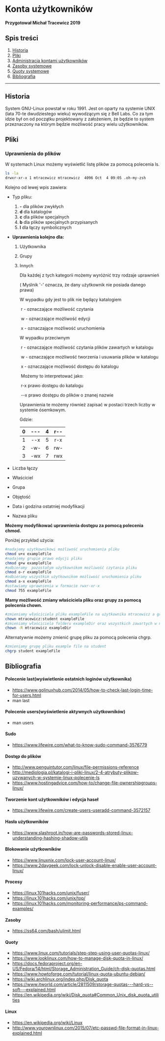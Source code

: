 # __Konta użytkowników__

**Przygotował Michał Tracewicz 2019**

## Spis treści

1. [Historia](#Historia)
2. [Pliki](#Pliki)
3. [Administracja kontami użytkowników](#Administracja-kontami-użytkowników)
4. [Zasoby systemowe](#Zasoby-systemowe)
5. [Quoty systemowe](#Quoty-systemowe)
6. [Bibliografia](#Bibliografia)

------



## Historia

System GNU-Linux powstał w roku 1991. Jest on oparty na systemie UNIX (lata 70-te dwudziestego wieku) wywodzącym się z Bell Labs. Co za tym idzie był on od początku projektowany z założeniem, że będzie to system przeznaczony na którym będzie możliwość pracy wielu użytkowników.

## Pliki

### Uprawnienia do plików

W systemach Linux możemy wyświetlić listę plików za pomocą polecenia ls.

```bash
ls -la
drwxr-xr-x 1 mtracewicz mtracewicz  4096 Oct  4 09:05 .oh-my-zsh
```

Kolejno od lewej wpis zawiera:

* Typ pliku:

  1. **-** dla plików zwykłych
  2. **d** dla katalogów
  3. **c** dla plików specjalnych
  4. **b** dla plików specjalnych przypisanych
  5. **l** dla łączy symbolicznych

* __Uprawnienia kolejno dla:__

  1. Użytkownika

  2. Grupy

  3. Innych

     Dla każdej z tych kategorii możemy wyróżnić trzy rodzaje uprawnień

     ( Myślnik '-' oznacza, że dany użytkownik nie posiada danego prawa)

     W wypadku gdy jest to plik nie będący katalogiem

     ​	r - oznaczające możliwość czytania

     ​	w - oznaczające możliwość edycji

     ​	x - oznaczające możliwość uruchomienia 

     W wypadku przeciwnym 

     ​	r - oznaczające możliwość czytania plików zawartych w katalogu

     ​	w - oznaczające możliwość tworzenia i usuwania plików w katalogu

     ​	x - oznaczające możliwość dostępu do katalogu

     ​	Możemy to interpretować jako:

     ​		r-x prawo dostępu do katalogu

     ​		--x prawo dostępu do plików o znanej nazwie

     Uprawnienia te możemy również zapisać w postaci trzech liczby w systemie ósemkowym.

     Gdzie:

     |  0   | ---  |  4   | r--  |
     | :--: | :--: | :--: | :--: |
     |  1   | --x  |  5   | r-x  |
     |  2   | -w-  |  6   | rw-  |
     |  3   | -wx  |  7   | rwx  |

     

* Liczba łączy
* Właściciel
* Grupa
* Objętość
* Data i godzina ostatniej modyfikacji
* Nazwa pliku

**Możemy modyfikować uprawnienia dostępu za pomocą polecenia chmod.**

Poniżej  przykład użycia:

```bash
#nadajemy użytkownikowi możliwość uruchomienia pliku
chmod u+x exampleFile
#nadajemy grupie prawo edycji pliku
chmod g+w exampleFile
#odbieramy  pozostałym użytkownikom możliwość czytania pliku
chmod o-r exampleFile
#odbieramy wszystkim użytkownikom możliwość uruchomienia pliku
chmod a-x exampleFile
#ustawiamy uprawnienia w formacie rwxr-xr-x
chmod 755 exampleFile
```

**Mamy możliwość zmiany właściciela pliku oraz grupy za pomocą polecenia chown.**

```bash
#zmieniamy właściciela pliku exampleFile na użytkownika mtracewicz a grupę na student. 
chown mtracewicz:student exampleFile
#zmieniamy właściciela folderu exampleDir oraz wszystkich zawartych w nim plików na mtracewicz.
chown -R mtracewicz exampleDir
```
Alternatywnie możemy zmienić grupę pliku za pomocą polecenia chgrp.

```bash
#zmieniamy grupę pliku example file na student
chgrp student exampleFile
```



## Bibliografia

#### Polecenie last(wyświetlenie ostatnich loginów użytkownika)
* https://www.golinuxhub.com/2014/05/how-to-check-last-login-time-for-users.html
* man last
#### Polecenie users(wyświetlenie aktywnych użytkowników)
* man users
#### Sudo
* https://www.lifewire.com/what-to-know-sudo-command-3576779
#### Dostęp do plików
* http://www.penguintutor.com/linux/file-permissions-reference
* http://mediologia.pl/katalogi-i-pliki-linux/2-4-atrybuty-plikow-uzywanych-w-systemie-linux-polecenie-ls
* https://www.hostingadvice.com/how-to/change-file-ownershipgroups-linux/
#### Tworzenie kont użytkowników i edycja haseł
* https://www.lifewire.com/create-users-useradd-command-3572157
#### Hasła użytkowników
* https://www.slashroot.in/how-are-passwords-stored-linux-understanding-hashing-shadow-utils
#### Blokowanie użytkowników
* https://www.linuxnix.com/lock-user-account-linux/
* https://www.2daygeek.com/lock-unlock-disable-enable-user-account-linux/
#### Procesy
* https://linux.101hacks.com/unix/fuser/
* https://linux.101hacks.com/unix/top/
* https://linux.101hacks.com/monitoring-performance/ps-command-examples/
#### Zasoby
* https://ss64.com/bash/ulimit.html
#### Quoty
* https://www.linux.com/tutorials/step-step-using-user-quotas-linux/
* https://www.looklinux.com/how-to-manage-disk-quota-in-linux/
* https://docs.fedoraproject.org/en-US/Fedora/14/html/Storage_Administration_Guide/ch-disk-quotas.html
* https://www.howtoforge.com/tutorial/linux-quota-ubuntu-debian/
* https://wiki.archlinux.org/index.php/Disk_quota
* https://www.itworld.com/article/2811509/storage-quotas---hard-vs--soft---explained.html
* https://en.wikipedia.org/wiki/Disk_quota#Common_Unix_disk_quota_utilities
#### Linux
* https://en.wikipedia.org/wiki/Linux
* http://www.yourownlinux.com/2015/07/etc-passwd-file-format-in-linux-explained.html